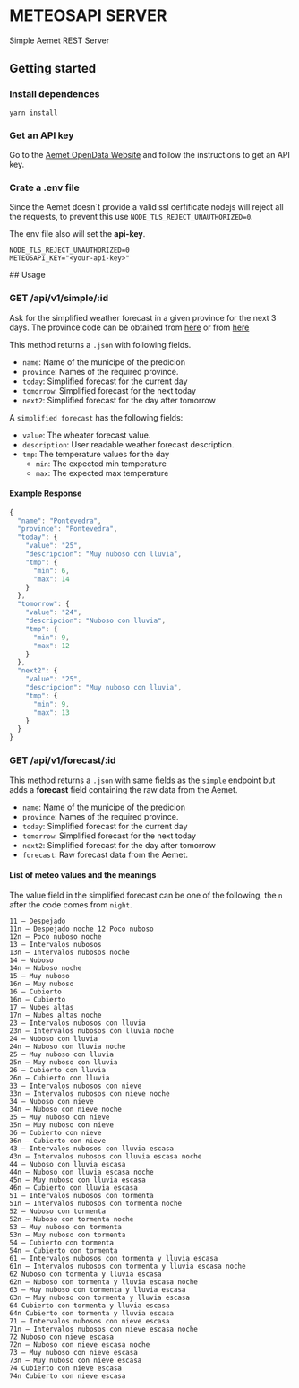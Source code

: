 # METEOSAPI SERVER

Simple Aemet REST Server 


## Getting started


### Install dependences

    yarn install

### Get an API key
Go to the [Aemet OpenData Website](https://opendata.aemet.es/centrodedescargas/altaUsuario?) and follow the instructions to get an API key.

### Crate a .env file
Since the Aemet doesn´t provide a valid ssl cerfificate nodejs will reject all the requests, to prevent this use `NODE_TLS_REJECT_UNAUTHORIZED=0`.

The env file also will set the **api-key**.

    NODE_TLS_REJECT_UNAUTHORIZED=0
    METEOSAPI_KEY="<your-api-key>"


## Usage

### GET /api/v1/simple/:id

Ask for the simplified weather forecast in a given province for the next 3 days. The province code can be obtained from [here](http://www.ine.es/jaxi/menu.do?type=pcaxis&path=/t20/e245/codmun&file=inebase)
or from [here](https://iagolast.github.io/pselect/)

This method returns a `.json` with following fields.

- `name`: Name of the municipe of the predicion
- `province`: Names of the required province.
- `today`: Simplified forecast for the current day
- `tomorrow`: Simplified forecast for the next today
- `next2`: Simplified forecast for the day after tomorrow


A `simplified forecast` has the following fields:

- `value`: The wheater forecast value.
- `description`: User readable weather forecast description.
- `tmp`: The temperature values for the day
    - `min`: The expected min temperature 
    - `max`: The expected max temperature 

#### Example Response


```javascript
{
  "name": "Pontevedra",
  "province": "Pontevedra",
  "today": {
    "value": "25",
    "descripcion": "Muy nuboso con lluvia",
    "tmp": {
      "min": 6,
      "max": 14
    }
  },
  "tomorrow": {
    "value": "24",
    "descripcion": "Nuboso con lluvia",
    "tmp": {
      "min": 9,
      "max": 12
    }
  },
  "next2": {
    "value": "25",
    "descripcion": "Muy nuboso con lluvia",
    "tmp": {
      "min": 9,
      "max": 13
    }
  }
}
```
  
### GET /api/v1/forecast/:id
This method returns a `.json` with same fields as the `simple` endpoint but adds a **forecast** field containing the raw data 
from the Aemet.

- `name`: Name of the municipe of the predicion
- `province`: Names of the required province.
- `today`: Simplified forecast for the current day
- `tomorrow`: Simplified forecast for the next today
- `next2`: Simplified forecast for the day after tomorrow
- `forecast`: Raw forecast data from the Aemet. 


#### List of meteo values and the meanings
The value field in the simplified forecast can be one of the following, the `n` after the code comes from `night`.


    11 – Despejado
    11n – Despejado noche 12 Poco nuboso
    12n – Poco nuboso noche
    13 – Intervalos nubosos
    13n – Intervalos nubosos noche
    14 – Nuboso
    14n – Nuboso noche
    15 – Muy nuboso
    16n – Muy nuboso
    16 – Cubierto
    16n – Cubierto
    17 – Nubes altas
    17n – Nubes altas noche
    23 – Intervalos nubosos con lluvia
    23n – Intervalos nubosos con lluvia noche
    24 – Nuboso con lluvia
    24n – Nuboso con lluvia noche
    25 – Muy nuboso con lluvia
    25n – Muy nuboso con lluvia
    26 – Cubierto con lluvia
    26n – Cubierto con lluvia
    33 – Intervalos nubosos con nieve
    33n – Intervalos nubosos con nieve noche
    34 – Nuboso con nieve
    34n – Nuboso con nieve noche
    35 – Muy nuboso con nieve
    35n – Muy nuboso con nieve
    36 – Cubierto con nieve
    36n – Cubierto con nieve
    43 – Intervalos nubosos con lluvia escasa
    43n – Intervalos nubosos con lluvia escasa noche
    44 – Nuboso con lluvia escasa
    44n – Nuboso con lluvia escasa noche
    45n – Muy nuboso con lluvia escasa
    46n – Cubierto con lluvia escasa
    51 – Intervalos nubosos con tormenta
    51n – Intervalos nubosos con tormenta noche
    52 – Nuboso con tormenta
    52n – Nuboso con tormenta noche
    53 – Muy nuboso con tormenta
    53n – Muy nuboso con tormenta
    54 – Cubierto con tormenta
    54n – Cubierto con tormenta
    61 – Intervalos nubosos con tormenta y lluvia escasa
    61n – Intervalos nubosos con tormenta y lluvia escasa noche 
    62 Nuboso con tormenta y lluvia escasa
    62n – Nuboso con tormenta y lluvia escasa noche
    63 – Muy nuboso con tormenta y lluvia escasa
    63n – Muy nuboso con tormenta y lluvia escasa 
    64 Cubierto con tormenta y lluvia escasa 
    64n Cubierto con tormenta y lluvia escasa
    71 – Intervalos nubosos con nieve escasa
    71n – Intervalos nubosos con nieve escasa noche 
    72 Nuboso con nieve escasa
    72n – Nuboso con nieve escasa noche
    73 – Muy nuboso con nieve escasa
    73n – Muy nuboso con nieve escasa 
    74 Cubierto con nieve escasa
    74n Cubierto con nieve escasa